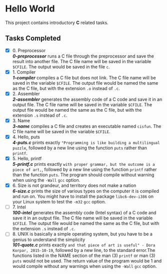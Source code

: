 # Hello World

This project contains introductory __C__ related tasks.

## Tasks Completed

+ [x] 0\. Preprocessor<br/>_**0-preprocessor**_ runs a C file through the preprocessor and save the result into another file. The C file name will be saved in the variable `$CFILE`. The output would be saved in the file `c`.
+ [x] 1\. Compiler<br/>_**1-compiler**_ compiles a C file but does not link. The C file name will be saved in the variable `$CFILE`. The output file would be named the same as the C file, but with the extension `.o` instead of `.c`.
+ [x] 2\. Assembler<br/>_**2-assembler**_ generates the assembly code of a C code and save it in an output file. The C file name will be saved in the variable `$CFILE`. The output file would be named the same as the C file, but with the extension `.s` instead of `.c`.
+ [x] 3\. Name<br/>_**3-name**_ compiles a C file and creates an executable named `cisfun`. The C file name will be saved in the variable `$CFILE`.
+ [x] 4\. Hello, puts<br/>_**4-puts.c**_ prints exactly `"Programming is like building a multilingual puzzle`, followed by a new line using the function `puts` rather than `printf`.
+ [x] 5\. Hello, printf<br/>_**5-printf.c**_ prints exactly `with proper grammar, but the outcome is a piece of art,`, followed by a new line using the function `printf` rather than the function `puts`. The program should compile without warning when using the `-Wall` `gcc` option.
+ [x] 6\. Size is not grandeur, and territory does not make a nation<br/>_**6-size.c**_ prints the size of various types on the computer it is compiled and run on. You might have to install the package `libc6-dev-i386` on your Linux system to test the `-m32` `gcc` option.
+ [ ] 7\. Intel<br/>_**100-intel**_ generates the assembly code (Intel syntax) of a C code and save it in an output file. The C file name will be saved in the variable `$CFILE`. The output file would be named the same as the C file, but with the extension `.s` instead of `.c`.
+ [ ] 8\. UNIX is basically a simple operating system, but you have to be a genius to understand the simplicity<br/>_**101-quote.c**_ prints exactly `and that piece of art is useful" - Dora Korpar, 2015-10-19`, followed by a new line, to the standard error.The functions listed in the NAME section of the man (3) `printf` or man (3) `puts` would not be used. The return value of the program would be 1 and would compile without any warnings when using the `-Wall` `gcc` option.
